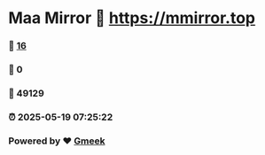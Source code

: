 # Maa Mirror :link: https://mmirror.top 
### :page_facing_up: [16](https://mmirror.top/tag.html) 
### :speech_balloon: 0 
### :hibiscus: 49129 
### :alarm_clock: 2025-05-19 07:25:22 
### Powered by :heart: [Gmeek](https://github.com/Meekdai/Gmeek)
